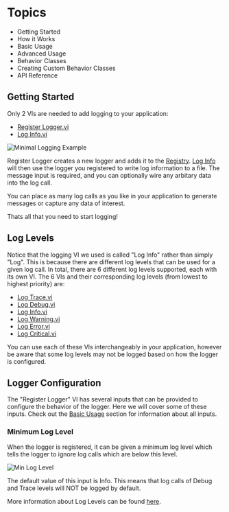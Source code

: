 # Topics
- Getting Started
- How it Works
- Basic Usage
- Advanced Usage
- Behavior Classes
- Creating Custom Behavior Classes
- API Reference

## Getting Started
Only 2 VIs are needed to add logging to your application:
- [Register Logger.vi]()
- [Log Info.vi]()

![Minimal Logging Example]()

Register Logger creates a new logger and adds it to the [Registry](). [Log Info]() will then use the logger you registered to write log information to a file. The message input is required, and you can optionally wire any arbitary data into the log call. 

You can place as many log calls as you like in your application to generate messages or capture any data of interest.

Thats all that you need to start logging!

## Log Levels

Notice that the logging VI we used is called "Log Info" rather than simply "Log". This is because there are different log levels that can be used for a given log call. In total, there are 6 different log levels supported, each with its own VI. The 6 VIs and their corresponding log levels (from lowest to highest priority) are:

- [Log Trace.vi]()
- [Log Debug.vi]()
- [Log Info.vi]()
- [Log Warning.vi]()
- [Log Error.vi]()
- [Log Critical.vi]()

You can use each of these VIs interchangeably in your application, however be aware that some log levels may not be logged based on how the logger is configured.

## Logger Configuration

The "Register Logger" VI has several inputs that can be provided to configure the behavior of the logger. Here we will cover some of these inputs. Check out the [Basic Usage]() section for information about all inputs.

### Minimum Log Level

When the logger is registered, it can be given a minimum log level which tells the logger to ignore log calls which are below this level.

![Min Log Level]()

The default value of this input is Info. This means that log calls of Debug and Trace levels will NOT be logged by default. 

More information about Log Levels can be found [here]().